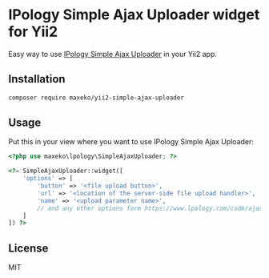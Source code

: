# IPology Simple Ajax Uploader widget for Yii2

Easy way to use [IPology Simple Ajax Uploader](https://www.lpology.com/code/ajaxuploader/docs.php) 
in your Yii2 app.

## Installation

```sh
composer require maxeko/yii2-simple-ajax-uploader
```

## Usage

Put this in your view where you want to use IPology Simple Ajax Uploader: 

```php
<?php use maxeko\lpology\SimpleAjaxUploader; ?>

<?= SimpleAjaxUploader::widget([
    'options' => [
        'button' => '<file upload button>',
        'url' => '<location of the server-side file upload handler>',
        'name' => '<upload parameter name>',
        // and any other options form https://www.lpology.com/code/ajaxuploader/docs.php
    ]
]) ?>
```

## License

MIT